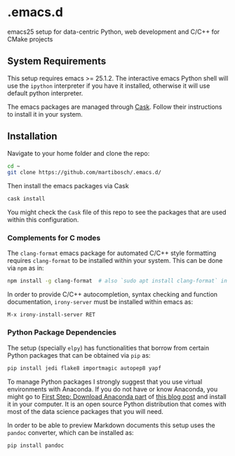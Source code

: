 # .emacs.d

emacs25 setup for data-centric Python, web development and C/C++ for CMake projects

## System Requirements

This setup requires emacs >= 25.1.2. The interactive emacs Python shell will use the `ipython` interpreter if you have it installed, otherwise it will use default python interpreter.

The emacs packages are managed through [Cask](http://cask.readthedocs.io/). Follow their instructions to install it in your system.

## Installation

Navigate to your home folder and clone the repo:

```bash
cd ~
git clone https://github.com/martibosch/.emacs.d/
```

Then install the emacs packages via Cask

```bash
cask install
```

You might check the `Cask` file of this repo to see the packages that are used within this configuration.

### Complements for C modes

The `clang-format` emacs package for automated C/C++ style formatting requires `clang-format` to be installed within your system. This can be done via `npm` as in:

``` bash
npm install -g clang-format  # also `sudo apt install clang-format` in Ubuntu
```

In order to provide C/C++ autocompletion, syntax checking and function documentation, `irony-server` must be installed within emacs as:

```
M-x irony-install-server RET
```

### Python Package Dependencies

The setup (specially `elpy`) has functionalities that borrow from certain Python packages that can be obtained via `pip` as:

```bash
pip install jedi flake8 importmagic autopep8 yapf
```

To manage Python packages I strongly suggest that you use virtual environments with Anaconda. If you do not have or know Anaconda, you might go to [First Step: Download Anaconda part](http://martibosch.github.io/blog/2016/08/27/how-to-do-your-machine-learning-assignments-in-10-mins.html#first-step-download-anaconda) of [this blog post](http://martibosch.github.io/blog/2016/08/27/how-to-do-your-machine-learning-assignments-in-10-mins.html#first-step-download-anaconda) and install it in your computer. It is an open source Python distribution that comes with most of the data science packages that you will need.

In order to be able to preview Markdown documents this setup uses the `pandoc` converter, which can be installed as:

```bash
pip install pandoc
```
